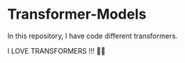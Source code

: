 # Transformer-Models
In this repository, I have code different transformers.

I LOVE TRANSFORMERS !!!
🤯🔥
